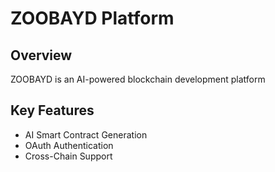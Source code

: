 # ZOOBAYD Platform

## Overview
ZOOBAYD is an AI-powered blockchain development platform

## Key Features
- AI Smart Contract Generation
- OAuth Authentication
- Cross-Chain Support